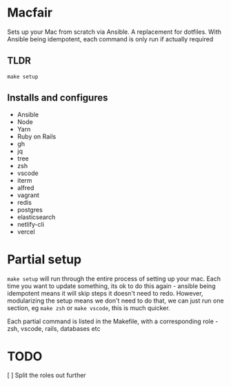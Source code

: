 # Macfair

Sets up your Mac from scratch via Ansible. A replacement for dotfiles. With Ansible being idempotent, each command is only run if actually required

## TLDR

```
make setup
```

## Installs and configures

- Ansible
- Node
- Yarn
- Ruby on Rails
- gh
- jq
- tree
- zsh
- vscode
- iterm
- alfred
- vagrant
- redis
- postgres
- elasticsearch
- netlify-cli
- vercel

# Partial setup

`make setup` will run through the entire process of setting up your mac. Each time you want to update something, its ok to do this again - ansible being idempotent means it will skip steps it doesn't need to redo. However, modularizing the setup means we don't need to do that, we can just run one section, eg `make zsh` or `make vscode`, this is much quicker. 

Each partial command is listed in the Makefile, with a corresponding role - zsh, vscode, rails, databases etc

# TODO

[ ] Split the roles out further

